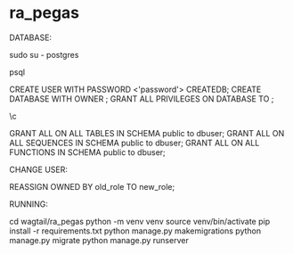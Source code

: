 # ra_pegas


DATABASE:

sudo su - postgres

psql

CREATE USER <user name> WITH PASSWORD <'password'> CREATEDB;
CREATE DATABASE <database name> WITH OWNER <user name>;
GRANT ALL PRIVILEGES ON DATABASE <db name> TO <user name>;

\c <database name>

GRANT ALL ON ALL TABLES IN SCHEMA public to dbuser;
GRANT ALL ON ALL SEQUENCES IN SCHEMA public to dbuser;
GRANT ALL ON ALL FUNCTIONS IN SCHEMA public to dbuser;

CHANGE USER:

REASSIGN OWNED BY old_role TO new_role;



RUNNING:

cd wagtail/ra_pegas
python -m venv venv
source venv/bin/activate
pip install -r requirements.txt
python manage.py makemigrations
python manage.py migrate
python manage.py runserver
